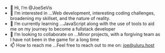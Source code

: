 - 👋 Hi, I’m @JoeSeVis
- 👀 I’m interested in ...Web development, interesting coding challenges, broadening my skillset, and the nature of reality.
- 🌱 I’m currently learning ...JavaScript along with the use of tools to aid me on my journey to become a fullstack developer
- 💞️ I’m looking to collaborate on ...Minor projects, with a forgiving team as I have not been in the game for a long time
- 📫 How to reach me ...Feel free to reach out to me on: joe@uluru.host

<!---
JoeSeVis/JoeSeVis is a ✨ special ✨ repository because its `README.md` (this file) appears on your GitHub profile.
You can click the Preview link to take a look at your changes.
--->
